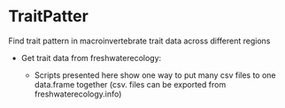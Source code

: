 # TraitPatter
Find trait pattern in macroinvertebrate trait data across different regions
  
 - Get trait data from freshwaterecology:
    
    - Scripts presented here show one way to put many csv files to one data.frame together (csv. files can be exported from
      freshwaterecology.info)
